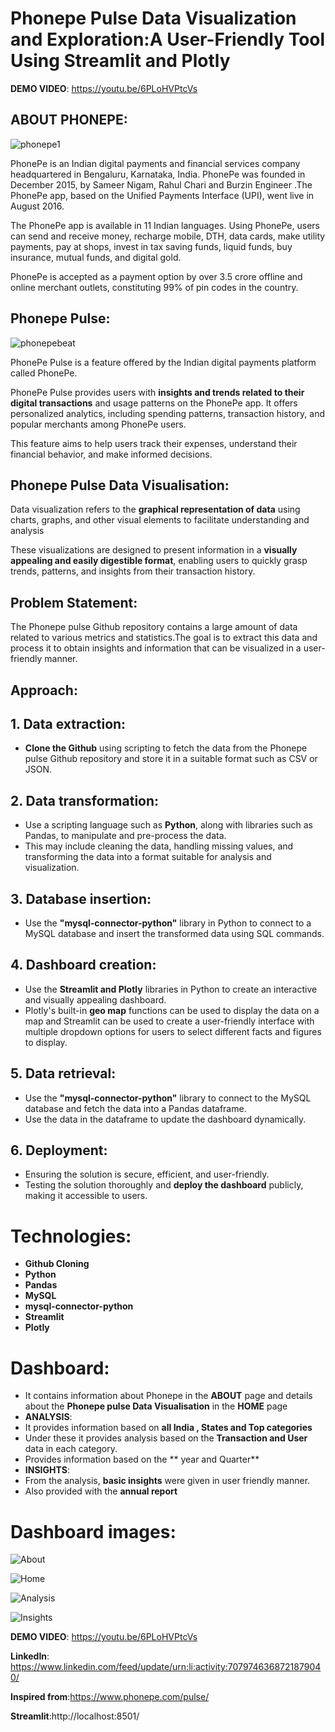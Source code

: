 # Phonepe Pulse Data Visualization and Exploration:A User-Friendly Tool Using Streamlit and Plotly

**DEMO VIDEO**: https://youtu.be/6PLoHVPtcVs

## ABOUT PHONEPE:
![phonepe1](https://github.com/beingbvh/Phonepe-Pulse-Data-Visualization/assets/135937352/fa39d457-d483-495b-bec7-467abfe66e39)

PhonePe is an Indian digital payments and financial services company headquartered in Bengaluru, Karnataka, India. PhonePe was founded in December 2015, by Sameer Nigam, Rahul Chari and Burzin Engineer .The PhonePe app, based on the Unified Payments Interface (UPI), went live in August 2016.

The PhonePe app is available in 11 Indian languages. Using PhonePe, users can send and receive money, recharge mobile, DTH, data cards, make utility payments, pay at shops, invest in tax saving funds, liquid funds, buy insurance, mutual funds, and digital gold.

PhonePe is accepted as a payment option by over 3.5 crore offline and online merchant outlets, constituting 99% of pin codes in the country.

## Phonepe Pulse:
![phonepebeat](https://github.com/beingbvh/Phonepe-Pulse-Data-Visualization/assets/135937352/33ddfe70-083a-4d59-b6ec-06eae571cef6)

PhonePe Pulse is a feature offered by the Indian digital payments platform called PhonePe.

PhonePe Pulse provides users with **insights and trends related to their digital transactions** and usage patterns on the PhonePe app. It offers personalized analytics, including spending patterns, transaction history, and popular merchants among PhonePe users. 

This feature aims to help users track their expenses, understand their financial behavior, and make informed decisions.

## Phonepe Pulse Data Visualisation:
Data visualization refers to the **graphical representation of data** using charts, graphs, and other visual elements to facilitate understanding and analysis

These visualizations are designed to present information in a **visually appealing and easily digestible format**, enabling users to quickly grasp trends, patterns, and insights from their transaction history.

## Problem Statement:
The Phonepe pulse Github repository contains a large amount of data related to
various metrics and statistics.The goal is to extract this data and process it to obtain
insights and information that can be visualized in a user-friendly manner.

## Approach:
## 1. Data extraction:
* **Clone the Github** using scripting to fetch the data from the
Phonepe pulse Github repository and store it in a suitable format such as CSV
or JSON.
## 2. Data transformation: 
* Use a scripting language such as **Python**, along with
libraries such as Pandas, to manipulate and pre-process the data.
* This may include cleaning the data, handling missing values, and transforming the data
into a format suitable for analysis and visualization.
## 3. Database insertion:
* Use the **"mysql-connector-python"** library in Python to
connect to a MySQL database and insert the transformed data using SQL
commands.
## 4. Dashboard creation: 
* Use the **Streamlit and Plotly** libraries in Python to create
an interactive and visually appealing dashboard.
* Plotly's built-in **geo map** functions can be used to display the data on a map and Streamlit can be used to create a user-friendly interface with multiple dropdown options for users to select different facts and figures to display.
## 5. Data retrieval:
* Use the **"mysql-connector-python"** library to connect to the
MySQL database and fetch the data into a Pandas dataframe. 
* Use the data in the dataframe to update the dashboard dynamically.
## 6. Deployment: 
* Ensuring the solution is secure, efficient, and user-friendly. 
* Testing the solution thoroughly and **deploy the dashboard** publicly, making it
accessible to users.

# Technologies:
* **Github Cloning**
* **Python**
* **Pandas**
* **MySQL**
* **mysql-connector-python**
* **Streamlit**
* **Plotly**

# Dashboard:
* It contains information about Phonepe in the **ABOUT** page and details about the **Phonepe pulse Data Visualisation** in the  **HOME** page
* **ANALYSIS**: 
* It provides information based on **all India , States and Top categories**
* Under these it provides analysis based on the **Transaction and User** data in each category.
* Provides information based on the ** year and Quarter**
* **INSIGHTS**:
* From the analysis, **basic insights** were given in user friendly manner.
* Also provided with the **annual report**

# Dashboard images:


![About](https://github.com/beingbvh/Phonepe-Pulse-Data-Visualization/assets/135937352/62b99213-43ba-47a8-9be7-ada7ebfda846)

![Home](https://github.com/beingbvh/Phonepe-Pulse-Data-Visualization/assets/135937352/3d2a1c39-ee13-489f-a0a6-e97f59efb444)

![Analysis](https://github.com/beingbvh/Phonepe-Pulse-Data-Visualization/assets/135937352/13ed9311-8fa7-46e5-b398-71a07e5eddbd)

![Insights](https://github.com/beingbvh/Phonepe-Pulse-Data-Visualization/assets/135937352/a6f697bd-16de-4057-b2df-b17dd84eb33b)


**DEMO VIDEO**: https://youtu.be/6PLoHVPtcVs

**LinkedIn**: https://www.linkedin.com/feed/update/urn:li:activity:7079746368721879040/

**Inspired from**:https://www.phonepe.com/pulse/

**Streamlit**:http://localhost:8501/

